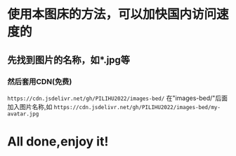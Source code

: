 # 使用本图床的方法，可以加快国内访问速度的

## 先找到图片的名称，如*.jpg等
### 然后套用CDN(免费)
`
https://cdn.jsdelivr.net/gh/PILIHU2022/images-bed/
`
在"images-bed/"后面加入图片名称,如
`
https://cdn.jsdelivr.net/gh/PILIHU2022/images-bed/my-avatar.jpg
`

# All done,enjoy it!
